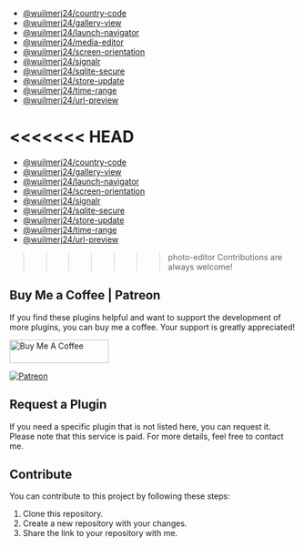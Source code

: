 - [@wuilmerj24/country-code](packages/country-code/README.md)
- [@wuilmerj24/gallery-view](packages/gallery-view/README.md)
- [@wuilmerj24/launch-navigator](packages/launch-navigator/README.md)
- [@wuilmerj24/media-editor](packages/media-editor/README.md)
- [@wuilmerj24/screen-orientation](packages/screen-orientation/README.md)
- [@wuilmerj24/signalr](packages/signalr/README.md)
- [@wuilmerj24/sqlite-secure](packages/sqlite-secure/README.md)
- [@wuilmerj24/store-update](packages/store-update/README.md)
- [@wuilmerj24/time-range](packages/time-range/README.md)
- [@wuilmerj24/url-preview](packages/url-preview/README.md)

<<<<<<< HEAD
=======
- [@wuilmerj24/country-code](packages/country-code/README.md)
- [@wuilmerj24/gallery-view](packages/gallery-view/README.md)
- [@wuilmerj24/launch-navigator](packages/launch-navigator/README.md)
- [@wuilmerj24/screen-orientation](packages/screen-orientation/README.md)
- [@wuilmerj24/signalr](packages/signalr/README.md)
- [@wuilmerj24/sqlite-secure](packages/sqlite-secure/README.md)
- [@wuilmerj24/store-update](packages/store-update/README.md)
- [@wuilmerj24/time-range](packages/time-range/README.md)
- [@wuilmerj24/url-preview](packages/url-preview/README.md)

>>>>>>> photo-editor
Contributions are always welcome!

## Buy Me a Coffee | Patreon

If you find these plugins helpful and want to support the development of more plugins, you can buy me a coffee. Your support is greatly appreciated!


<p align="left">
  <a href="https://buymeacoffee.com/wuilmerj24" target="_blank">
    <img src="https://www.buymeacoffee.com/assets/img/custom_images/orange_img.png" alt="Buy Me A Coffee" style="height: 41px !important;width: 174px !important;">
  </a>
</p>

[![Patreon](https://c5.patreon.com/external/logo/become_a_patron_button.png)](https://www.patreon.com/wuilmerj24)

## Request a Plugin

If you need a specific plugin that is not listed here, you can request it. Please note that this service is paid. For more details, feel free to contact me.

## Contribute

You can contribute to this project by following these steps:

1. Clone this repository.
2. Create a new repository with your changes.
3. Share the link to your repository with me.
